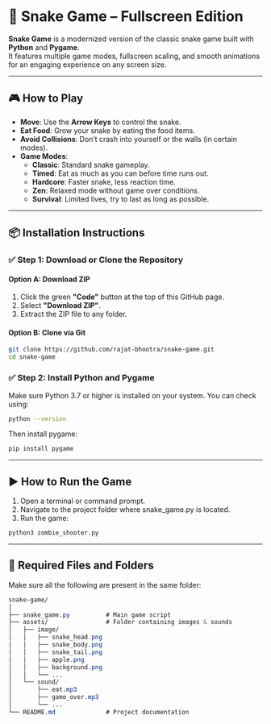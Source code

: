 # 🐍 Snake Game – Fullscreen Edition

**Snake Game** is a modernized version of the classic snake game built with **Python** and **Pygame**.  
It features multiple game modes, fullscreen scaling, and smooth animations for an engaging experience on any screen size.

---

## 🎮 How to Play

- **Move**: Use the **Arrow Keys** to control the snake.
- **Eat Food**: Grow your snake by eating the food items.
- **Avoid Collisions**: Don’t crash into yourself or the walls (in certain modes).
- **Game Modes**:
  - **Classic**: Standard snake gameplay.
  - **Timed**: Eat as much as you can before time runs out.
  - **Hardcore**: Faster snake, less reaction time.
  - **Zen**: Relaxed mode without game over conditions.
  - **Survival**: Limited lives, try to last as long as possible.

---

## 📦 Installation Instructions

### ✅ Step 1: Download or Clone the Repository

#### Option A: Download ZIP
1. Click the green **"Code"** button at the top of this GitHub page.
2. Select **"Download ZIP"**.
3. Extract the ZIP file to any folder.

#### Option B: Clone via Git
```bash
git clone https://github.com/rajat-bhootra/snake-game.git
cd snake-game
```
### ✅ Step 2: Install Python and Pygame

Make sure Python 3.7 or higher is installed on your system.
You can check using:
```bash
python --version
```
Then install pygame:
```bash
pip install pygame
```
---
## ▶️ How to Run the Game
1. Open a terminal or command prompt.
2. Navigate to the project folder where snake_game.py is located.
3. Run the game:
```bash
python3 zombie_shooter.py
```
---
## 📁 Required Files and Folders
Make sure all the following are present in the same folder:
```css
snake-game/
│
├── snake_game.py          # Main game script
├── assets/                # Folder containing images & sounds
│   ├── image/
│   │   ├── snake_head.png
│   │   ├── snake_body.png
│   │   ├── snake_tail.png
│   │   ├── apple.png
│   │   ├── background.png
│   │   └── ...
│   └── sound/
│       ├── eat.mp3
│       ├── game_over.mp3
│       └── ...
└── README.md              # Project documentation
```

